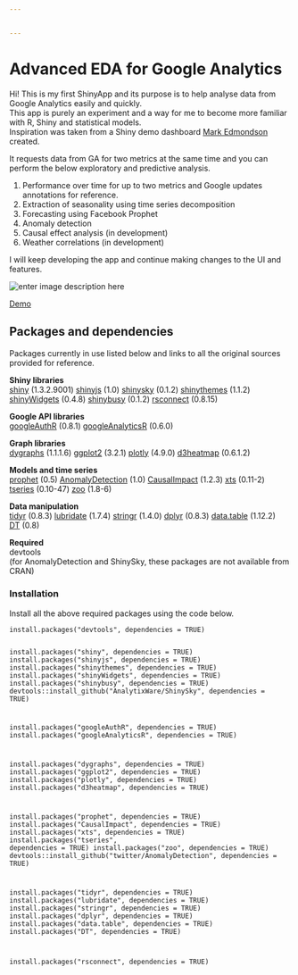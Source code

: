 ```yaml
---


---
```


<h1 id="advanced-eda-for-google-analytics">Advanced EDA for Google Analytics</h1>
<p>Hi! This is my first ShinyApp and its purpose is to help analyse data from Google Analytics easily and quickly.<br>
This app is purely an experiment and a way for me to become more familiar with R, Shiny and statistical models.<br>
Inspiration was taken from a Shiny demo dashboard <a href="https://github.com/MarkEdmondson1234">Mark Edmondson</a> created.</p>
<p>It requests data from GA for two metrics at the same time and you can perform the below exploratory and predictive analysis.</p>
<ol>
<li>Performance over time for up to two metrics and Google updates annotations for reference.</li>
<li>Extraction of seasonality using time series decomposition</li>
<li>Forecasting using Facebook Prophet</li>
<li>Anomaly detection</li>
<li>Causal effect analysis (in development)</li>
<li>Weather correlations (in development)</li>
</ol>
<p>I will keep developing the app and continue making changes to the UI and features.</p>
<p><img src="https://lh3.googleusercontent.com/3OXPPsYZeviYKZwUt_ktvN3kpN-7HW-RMOSqvdVEGzZtUagIAyuYnttbDyRPqYbGIxWHC7BmfbiW" alt="enter image description here"></p>
<p><a href="https://karapalidis.com/advanced-eda/">Demo</a></p>
<h2 id="packages-and-dependencies">Packages and dependencies</h2>
<p>Packages currently in use listed below and links to all the original sources provided for reference.</p>
<p><strong>Shiny libraries</strong><br>
<a href="https://github.com/rstudio/shiny">shiny</a> (1.3.2.9001) <a href="https://github.com/daattali/shinyjs">shinyjs</a> (1.0) <a href="https://github.com/AnalytixWare/ShinySky">shinysky</a> (0.1.2) <a href="https://github.com/rstudio/shinythemes">shinythemes</a> (1.1.2) <a href="https://github.com/dreamRs/shinyWidgets">shinyWidgets</a> (0.4.8) <a href="https://github.com/dreamRs/shinybusy">shinybusy</a> (0.1.2) <a href="https://github.com/rstudio/rsconnect">rsconnect</a> (0.8.15)</p>
<p><strong>Google API libraries</strong><br>
<a href="https://code.markedmondson.me/googleAuthR/">googleAuthR</a> (0.8.1) <a href="https://code.markedmondson.me/googleAnalyticsR/">googleAnalyticsR</a> (0.6.0)</p>
<p><strong>Graph libraries</strong><br>
<a href="https://github.com/rstudio/dygraphs">dygraphs</a> (1.1.1.6) <a href="https://cran.r-project.org/web/packages/ggplot2/index.html">ggplot2</a> (3.2.1) <a href="https://cran.r-project.org/web/packages/plotly/index.html">plotly</a> (4.9.0) <a href="https://github.com/rstudio/d3heatmap">d3heatmap</a> (0.6.1.2)</p>
<p><strong>Models and time series</strong><br>
<a href="https://facebook.github.io/prophet/">prophet</a> (0.5) <a href="https://github.com/twitter/AnomalyDetection">AnomalyDetection</a> (1.0) <a href="https://github.com/google/CausalImpact">CausalImpact</a> (1.2.3) <a href="https://cran.r-project.org/web/packages/xts/index.html">xts</a> (0.11-2) <a href="https://cran.r-project.org/web/packages/tseries/index.html">tseries</a> (0.10-47) <a href="https://cran.r-project.org/web/packages/zoo/index.html">zoo</a> (1.8-6)</p>
<p><strong>Data manipulation</strong><br>
<a href="https://uc-r.github.io/tidyr">tidyr</a> (0.8.3) <a href="https://cran.rstudio.com/web/packages/lubridate/lubridate.pdf">lubridate</a> (1.7.4) <a href="https://cran.r-project.org/web/packages/stringr/vignettes/stringr.html">stringr</a> (1.4.0) <a href="https://cran.r-project.org/web/packages/dplyr/vignettes/dplyr.html">dplyr</a> (0.8.3) <a href="https://cran.r-project.org/web/packages/data.table/vignettes/datatable-intro.html">data.table</a> (1.12.2)<br>
<a href="https://rstudio.github.io/DT/">DT</a> (0.8)</p>
<p><strong>Required</strong><br>
devtools<br>
(for AnomalyDetection and ShinySky, these packages are not available from CRAN)</p>
<h3 id="installation">Installation</h3>
<p>Install all the above required packages using the code below.</p>
<pre><code>install.packages("devtools", dependencies = TRUE)

install.packages("shiny", dependencies = TRUE)
install.packages("shinyjs", dependencies = TRUE)
install.packages("shinythemes", dependencies = TRUE)
install.packages("shinyWidgets", dependencies = TRUE)
install.packages("shinybusy", dependencies = TRUE)
devtools::install_github("AnalytixWare/ShinySky", dependencies = TRUE)

install.packages("googleAuthR", dependencies = TRUE)
install.packages("googleAnalyticsR", dependencies = TRUE)

install.packages("dygraphs", dependencies = TRUE)
install.packages("ggplot2", dependencies = TRUE)
install.packages("plotly", dependencies = TRUE)
install.packages("d3heatmap", dependencies = TRUE)

install.packages("prophet", dependencies = TRUE)
install.packages("CausalImpact", dependencies = TRUE)
install.packages("xts", dependencies = TRUE)
install.packages("tseries", dependencies = TRUE)
install.packages("zoo", dependencies = TRUE)
devtools::install_github("twitter/AnomalyDetection", dependencies = TRUE)

install.packages("tidyr", dependencies = TRUE)
install.packages("lubridate", dependencies = TRUE)
install.packages("stringr", dependencies = TRUE)
install.packages("dplyr", dependencies = TRUE)
install.packages("data.table", dependencies = TRUE)
install.packages("DT", dependencies = TRUE)

install.packages("rsconnect", dependencies = TRUE)
</code></pre>

